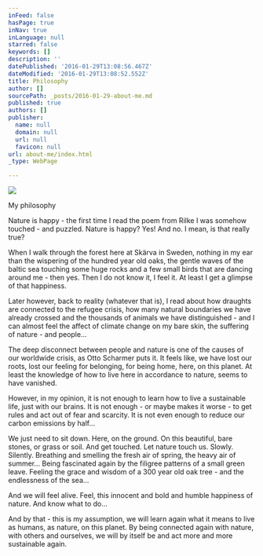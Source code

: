 ```yaml
---
inFeed: false
hasPage: true
inNav: true
inLanguage: null
starred: false
keywords: []
description: ''
datePublished: '2016-01-29T13:08:56.467Z'
dateModified: '2016-01-29T13:08:52.552Z'
title: Philosophy
author: []
sourcePath: _posts/2016-01-29-about-me.md
published: true
authors: []
publisher:
  name: null
  domain: null
  url: null
  favicon: null
url: about-me/index.html
_type: WebPage

---
```

![](https://the-grid-user-content.s3-us-west-2.amazonaws.com/a7f5eec8-509f-4752-ab45-58c0224a9232.JPG)

My philosophy

Nature is happy - the first time I read the poem from Rilke I was somehow touched - and puzzled. Nature is happy? Yes! And no. I mean, is that really true?

When I walk through the forest here at Skärva in Sweden, nothing in my ear than the wispering of the hundred year old oaks, the gentle waves of the baltic sea touching some huge rocks and a few small birds that are dancing around me - then yes. Then I do not know it, I feel it. At least I get a glimpse of that happiness. 

Later however, back to reality  (whatever that is), I read about how draughts are connected to the refugee crisis, how many natural boundaries we have already crossed and the thousands of animals we have distinguished - and I can almost feel the affect of climate change on my bare skin, the suffering of nature - and people...

The deep disconnect between people and nature is one of the causes of our worldwide crisis, as Otto Scharmer puts it. It feels like, we have lost our roots, lost our feeling for belonging, for being home, here, on this planet. At least the knowledge of how to live here in accordance to nature, seems to have vanished. 

However, in my opinion, it is not enough to learn how to live a sustainable life, just with our brains. It is not enough - or maybe makes it worse - to get rules and act out of fear and scarcity. It is not even enough to reduce our carbon emissions by half...

We just need to sit down. Here, on the ground. On this beautiful, bare stones, or grass or soil. And get touched. Let nature touch us. Slowly. Silently. Breathing and smelling the fresh air of spring, the heavy air of summer... Being fascinated again by the filigree patterns of a small green leave. Feeling the grace and wisdom of a 300 year old oak tree - and the endlessness of the sea...

And we will feel alive. Feel, this innocent and bold and humble happiness of nature. And know what to do...

And by that - this is my assumption, we will learn again what it means to live as humans, as nature, on this planet. By being connected again with nature, with others and ourselves, we will by itself be and act more and more sustainable again.
